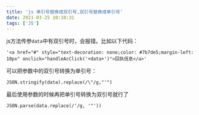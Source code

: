 ```yaml
---
title: 'js 单引号替换成双引号,双引号替换成单引号'
date: 2021-03-25 10:10:31
tags: ['JS']
---
```


js方法传参<code>data</code>中有双引号时，会报错。比如以下代码：
```
'<a href="#" style="text-decoration: none;color: #7b7de5;margin-left: 10px" onclick="handleAcClick('+data+')">回执信息</a>'
```

可以把参数中的双引号转换为单引号：
```
JSON.stringify(data).replace(/\"/g,"'")
```
最后使用参数的时候再把单引号转换为双引号就行了
```
JSON.parse(data.replace(/'/g, '"'))
```
